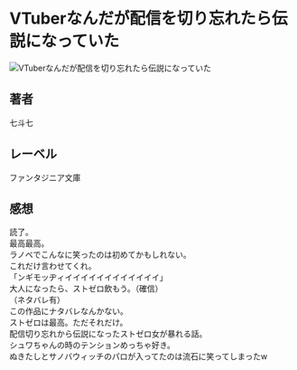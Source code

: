 # VTuberなんだが配信を切り忘れたら伝説になっていた

![VTuberなんだが配信を切り忘れたら伝説になっていた](https://imgur.com/yaZUOw0.png)

## 著者

七斗七

## レーベル

ファンタジニア文庫

## 感想

読了。  
最高最高。  
ラノベでこんなに笑ったのは初めてかもしれない。  
これだけ言わせてくれ。  
「ンギモッヂィイイイイイイイイイイイイ」  
大人になったら、ストゼロ飲もう。（確信）  
（ネタバレ有）  
この作品にナタバレなんかない。  
ストゼロは最高。ただそれだけ。  
配信切り忘れから伝説になったストゼロ女が暴れる話。  
シュワちゃんの時のテンションめっちゃ好き。  
ぬきたしとサノバウィッチのパロが入ってたのは流石に笑ってしまったw  

